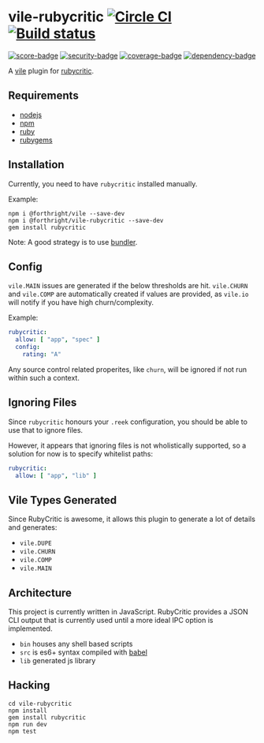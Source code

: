 # vile-rubycritic [![Circle CI](https://circleci.com/gh/forthright/vile-rubycritic.svg?style=svg&circle-token=61a8841f037b8768d87856aef807feb441557a58)](https://circleci.com/gh/forthright/vile-rubycritic) [![Build status](https://ci.appveyor.com/api/projects/status/lmt7hdfluqp60cw3/branch/master?svg=true)](https://ci.appveyor.com/project/brentlintner/vile-rubycritic/branch/master)

[![score-badge](https://vile.io/api/v0/projects/vile-rubycritic/badges/score?token=USryyHar5xQs7cBjNUdZ)](https://vile.io/~brentlintner/vile-rubycritic) [![security-badge](https://vile.io/api/v0/projects/vile-rubycritic/badges/security?token=USryyHar5xQs7cBjNUdZ)](https://vile.io/~/brentlintner/vile-rubycritic) [![coverage-badge](https://vile.io/api/v0/projects/vile-rubycritic/badges/coverage?token=USryyHar5xQs7cBjNUdZ)](https://vile.io/~/brentlintner/vile-rubycritic) [![dependency-badge](https://vile.io/api/v0/projects/vile-rubycritic/badges/dependency?token=USryyHar5xQs7cBjNUdZ)](https://vile.io/~/brentlintner/vile-rubycritic)

A [vile](https://vile.io) plugin for [rubycritic](https://github.com/whitesmith/rubycritic).

## Requirements

- [nodejs](http://nodejs.org)
- [npm](http://npmjs.org)
- [ruby](http://ruby-lang.org)
- [rubygems](http://rubygems.org)

## Installation

Currently, you need to have `rubycritic` installed manually.

Example:

    npm i @forthright/vile --save-dev
    npm i @forthright/vile-rubycritic --save-dev
    gem install rubycritic

Note: A good strategy is to use [bundler](http://bundler.io).

## Config

`vile.MAIN` issues are generated if the below thresholds
are hit. `vile.CHURN` and `vile.COMP` are automatically
created if values are provided, as `vile.io` will notify
if you have high churn/complexity.

Example:

```yml
rubycritic:
  allow: [ "app", "spec" ]
  config:
    rating: "A"
```

Any source control related properites, like `churn`, will be ignored
if not run within such a context.

## Ignoring Files

Since `rubycritic` honours your `.reek` configuration, you should be able
to use that to ignore files.

However, it appears that ignoring files is not wholistically supported,
so a solution for now is to specify whitelist paths:

```yml
rubycritic:
  allow: [ "app", "lib" ]
```

## Vile Types Generated

Since RubyCritic is awesome, it allows this plugin to generate a lot
of details and generates:

* `vile.DUPE`
* `vile.CHURN`
* `vile.COMP`
* `vile.MAIN`

## Architecture

This project is currently written in JavaScript. RubyCritic provides
a JSON CLI output that is currently used until a more ideal
IPC option is implemented.

- `bin` houses any shell based scripts
- `src` is es6+ syntax compiled with [babel](https://babeljs.io)
- `lib` generated js library

## Hacking

    cd vile-rubycritic
    npm install
    gem install rubycritic
    npm run dev
    npm test
